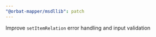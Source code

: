 ```yaml
---
"@orbat-mapper/msdllib": patch
---
```


Improve `setItemRelation` error handling and input validation
